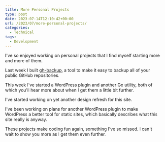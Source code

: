 ```yaml
---
title: More Personal Projects
type: post
date: 2023-07-14T12:10:42+00:00
url: /2023/07/more-personal-projects/
categories:
  - Technical
tags:
  - Development
---
```


I've so enjoyed working on personal projects that I find myself starting more and more of them.

Last week I built [gh-backup][1], a tool to make it easy to backup all of your public GitHub repositories.

This week I've started a WordPress plugin and another Go utility, both of which you'll hear more about when I get them a little bit further.

I've started working on yet another design refresh for this site.

I've been working on plans for another WordPress plugin to make WordPress a better tool for static sites, which basically describes what this site really is anyway.

These projects make coding fun again, something I've so missed. I can't wait to show you more as I get them even further.

 [1]: /2023/07/announcing-gh-backup-to-backup-your-public-github-repos/